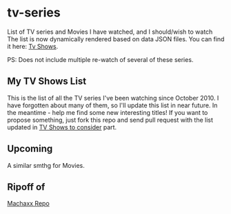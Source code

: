 tv-series
=========

List of TV series and Movies I have watched, and I should/wish to watch
The list is now dynamically rendered based on data JSON files. You can find it here: [Tv Shows](http://kunaltyagi.github.com/tv-series/).

PS: Does not include multiple re-watch of several of these series.

## My TV Shows List
This is the list of all the TV series I've been watching since October 2010. I have forgotten about many of them, so I'll update this list in near future. In the meantime - help me
find some new interesting titles! If you want to propose something, just fork this repo and send pull request with the list updated in [TV Shows to consider](https://github.com/kunaltyagi/tv-series/blob/master/data/proposals.js) part.

## Upcoming
A similar smthg for Movies.

## Ripoff of
[Machaxx Repo](https://github.com/michalbe/tv-series/)
